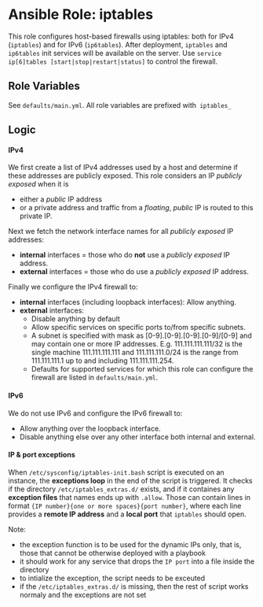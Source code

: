 # Ansible Role: iptables

This role configures host-based firewalls using iptables: both for IPv4 (`iptables`) and for IPv6 (`ip6tables`).
After deployment, `iptables` and `ip6tables` init services will be available on the server.
Use `service ip[6]tables [start|stop|restart|status]` to control the firewall.

## Role Variables

See `defaults/main.yml`. All role variables are prefixed with` iptables_`

## Logic

#### IPv4

We first create a list of IPv4 addresses used by a host and determine if these addresses are publicly exposed.
This role considers an IP _publicly exposed_ when it is

 * either a _public_ IP address
 * or a private address and traffic from a _floating_, _public_ IP is routed to this private IP. 

Next we fetch the network interface names for all _publicly exposed_ IP addresses:

 * **internal** interfaces = those who do **not** use a _publicly exposed_ IP address.
 * **external** interfaces = those who do use a _publicly exposed_ IP address.

Finally we configure the IPv4 firewall to:

 * **internal** interfaces (including loopback interfaces): Allow anything.
 * **external** interfaces:
   * Disable anything by default
   * Allow specific services on specific ports to/from specific subnets.
   * A subnet is specified with mask as [0-9].[0-9].[0-9].[0-9]/[0-9] and may contain one or more IP addresses.
     E.g. 111.111.111.111/32 is the single machine 111.111.111.111
     and 111.111.111.0/24 is the range from 111.111.111.1 up to and including 111.111.111.254.
   * Defaults for supported services for which this role can configure the firewall are listed in `defaults/main.yml`.

#### IPv6

We do not use IPv6 and configure the IPv6 firewall to:
 * Allow anything over the loopback interface.
 * Disable anything else over any other interface both internal and external.


#### IP & port exceptions

When `/etc/sysconfig/iptables-init.bash` script is executed on an instance, the **exceptions loop** in the end of the script is triggered. It checks if the directory `/etc/iptables_extras.d/` exists, and if it containes any **exception files** that names ends up with `.allow`. Those can contain lines in format `{IP number}{one or more spaces}{port number}`, where each line provides a **remote IP address** and a **local port** that `iptables` should open.

Note:
 - the exception function is to be used for the dynamic IPs only, that is, those that cannot be otherwise deployed with a playbook
 - it should work for any service that drops the `IP port` into a file inside the directory
 - to intialize the exception, the script needs to be exceuted
 - if the `/etc/iptables_extras.d/` is missing, then the rest of script works normaly and the exceptions are not set
